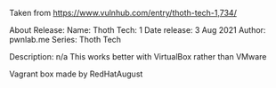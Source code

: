 Taken from https://www.vulnhub.com/entry/thoth-tech-1,734/ 

About Release:
    Name: Thoth Tech: 1
    Date release: 3 Aug 2021
    Author: pwnlab.me
    Series: Thoth Tech

Description:
n/a
This works better with VirtualBox rather than VMware

Vagrant box made by RedHatAugust
